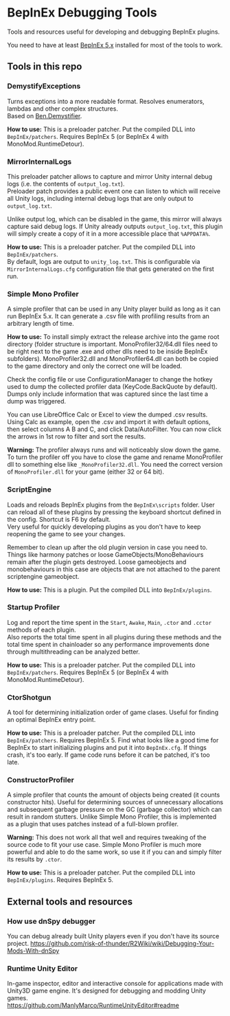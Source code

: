 # BepInEx Debugging Tools
Tools and resources useful for developing and debugging BepInEx plugins.

You need to have at least [BepInEx 5,x](https://github.com/BepInEx/BepInEx) installed for most of the tools to work.

## Tools in this repo

### DemystifyExceptions
Turns exceptions into a more readable format. Resolves enumerators, lambdas and other complex structures.  
Based on [Ben.Demystifier](https://github.com/benaadams/Ben.Demystifier).

**How to use:** This is a preloader patcher. Put the compiled DLL into `BepInEx/patchers`. Requires BepInEx 5 (or BepInEx 4 with MonoMod.RuntimeDetour).

### MirrorInternalLogs

This preloader patcher allows to capture and mirror Unity internal debug logs (i.e. the contents of `output_log.txt`).  
Preloader patch provides a public event one can listen to which will receive all Unity logs, including internal debug logs that are only output to `output_log.txt`.

Unlike output log, which can be disabled in the game, this mirror will always capture said debug logs. If Unity already outputs `output_log.txt`, 
this plugin will simply create a copy of it in a more accessible place that `%APPDATA%`.

**How to use:** This is a preloader patcher. Put the compiled DLL into `BepInEx/patchers`.  
By default, logs are output to `unity_log.txt`. This is configurable via `MirrorInternalLogs.cfg` configuration file that gets generated on the first run.

### Simple Mono Profiler
A simple profiler that can be used in any Unity player build as long as it can run BepInEx 5.x. It can generate a .csv file with profiling results from an arbitrary length of time.

**How to use:** To install simply extract the release archive into the game root directory (folder structure is important. MonoProfiler32/64.dll files need to be right next to the game .exe and other dlls need to be inside BepInEx subfolders). MonoProfiler32.dll and MonoProfiler64.dll can both be copied to the game directory and only the correct one will be loaded.

Check the config file or use ConfigurationManager to change the hotkey used to dump the collected profiler data (KeyCode.BackQuote by default). Dumps only include information that was captured since the last time a dump was triggered.

You can use LibreOffice Calc or Excel to view the dumped .csv results. Using Calc as example, open the .csv and import it with default options, then select columns A B and C, and click Data/AutoFilter. You can now click the arrows in 1st row to filter and sort the results.

**Warning:** The profiler always runs and will noticeably slow down the game. To turn the profiler off you have to close the game and rename MonoProfiler dll to something else like `_MonoProfiler32.dll`. You need the correct version of `MonoProfiler.dll` for your game (either 32 or 64 bit).

### ScriptEngine
Loads and reloads BepInEx plugins from the `BepInEx\scripts` folder. User can reload all of these plugins by pressing the keyboard shortcut defined in the config. Shortcut is F6 by default.  
Very useful for quickly developing plugins as you don't have to keep reopening the game to see your changes.

Remember to clean up after the old plugin version in case you need to. Things like harmony patches or loose GameObjects/MonoBehaviours remain after the plugin gets destroyed. Loose gameobjects and monobehaviours in this case are objects that are not attached to the parent scriptengine gameobject.

**How to use:** This is a plugin. Put the compiled DLL into `BepInEx/plugins`.

### Startup Profiler
Log and report the time spent in the `Start`, `Awake`, `Main`, `.ctor` and `.cctor` methods of each plugin.  
Also reports the total time spent in all plugins during these methods and the total time spent in chainloader so any performance improvements done through multithreading can be analyzed better.

**How to use:** This is a preloader patcher. Put the compiled DLL into `BepInEx/patchers`. Requires BepInEx 5 (or BepInEx 4 with MonoMod.RuntimeDetour).

### CtorShotgun
A tool for determining initialization order of game clases. Useful for finding an optimal BepInEx entry point. 

**How to use:** This is a preloader patcher. Put the compiled DLL into `BepInEx/patchers`. Requires BepInEx 5. Find what looks like a good time for BepInEx to start initializing plugins and put it into `BepInEx.cfg`. If things crash, it's too early. If game code runs before it can be patched, it's too late.

### ConstructorProfiler
A simple profiler that counts the amount of objects being created (it counts constructor hits). Useful for determining sources of unnecessary allocations and subsequent garbage pressure on the GC (garbage collector) which can result in random stutters. Unlike Simple Mono Profiler, this is implemented as a plugin that uses patches instead of a full-blown profiler.

**Warning:** This does not work all that well and requires tweaking of the source code to fit your use case. Simple Mono Profiler is much more powerful and able to do the same work, so use it if you can and simply filter its results by `.ctor`.

**How to use:** This is a preloader patcher. Put the compiled DLL into `BepInEx/plugins`. Requires BepInEx 5.

## External tools and resources

### How use dnSpy debugger
You can debug already built Unity players even if you don't have its source project.
https://github.com/risk-of-thunder/R2Wiki/wiki/Debugging-Your-Mods-With-dnSpy

### Runtime Unity Editor
In-game inspector, editor and interactive console for applications made with Unity3D game engine. It's designed for debugging and modding Unity games.  
https://github.com/ManlyMarco/RuntimeUnityEditor#readme
